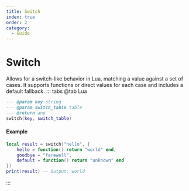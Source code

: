 ```yaml
---
title: Switch
index: true
order: 2
category:
  - Guide
---
```


# Switch
Allows for a switch-like behavior in Lua, matching a value against a set of cases. It supports functions or direct values for each case and includes a default fallback.
::: tabs
@tab Lua
```lua
--- @param key string
--- @param switch_table table
--- @return any
switch(key, switch_table)
```
#### Example
```lua
local result = switch("hello", {
    hello = function() return "world" end,
    goodbye = "farewell",
    default = function() return "unknown" end
})
print(result) -- Output: world
```
:::